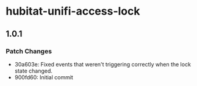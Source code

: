 # hubitat-unifi-access-lock

## 1.0.1

### Patch Changes

- 30a603e: Fixed events that weren't triggering correctly when the lock state changed.
- 900fd60: Initial commit
